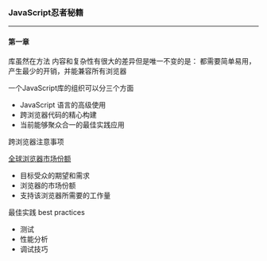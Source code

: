 ### JavaScript忍者秘籍

---
#### 第一章

库虽然在方法 内容和复杂性有很大的差异但是唯一不变的是： 都需要简单易用，产生最少的开销，并能兼容所有浏览器

一个JavaScript库的组织可以分三个方面

* JavaScript 语言的高级使用
* 跨浏览器代码的精心构建
* 当前能够聚众合一的最佳实践应用

跨浏览器注意事项 

[全球浏览器市场份额](http://gs.statcounter.com/)


* 目标受众的期望和需求
* 浏览器的市场份额
* 支持该浏览器所需要的工作量

最佳实践 best practices

* 测试
* 性能分析
* 调试技巧